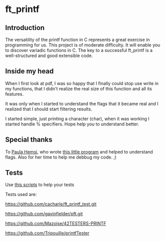 # ft_printf

## Introduction

The versatility of the printf function in C represents a great exercise in programming for us. This project is of moderate difficulty. It will enable you to discover variadic functions in C. The key to a successful ft_printf is a well-structured and good extensible code.

## Inside my head

When I first look at pdf, I was so happy that I finally could stop use write in my functions, that I didn't realize the real size of this function and all its features.

It was only when I started to understand the flags that it became real and I realized that I should start filtering results.

I started simple, just printing a character (char), when it was working I started handle % specifiers. Hope help you to understand better.

## Special thanks

To <a href="https://github.com/paulahemsi">Paula Hemsi</a>, who wrote <a href="https://github.com/paulahemsi/ft_printf/blob/main/tests/understanding_printf_flags.c">this little program</a> and helped to understand flags. Also for her time to help me debbug my code. ;)

## Tests
Use <a href="https://github.com/Tucapulcinelli/ft_printf/blob/main/script_printf.txt">this scripts</a> to help your tests


Tests used are:

https://github.com/cacharle/ft_printf_test.git

https://github.com/gavinfielder/pft.git

https://github.com/Mazoise/42TESTERS-PRINTF

https://github.com/Tripouille/printfTester
